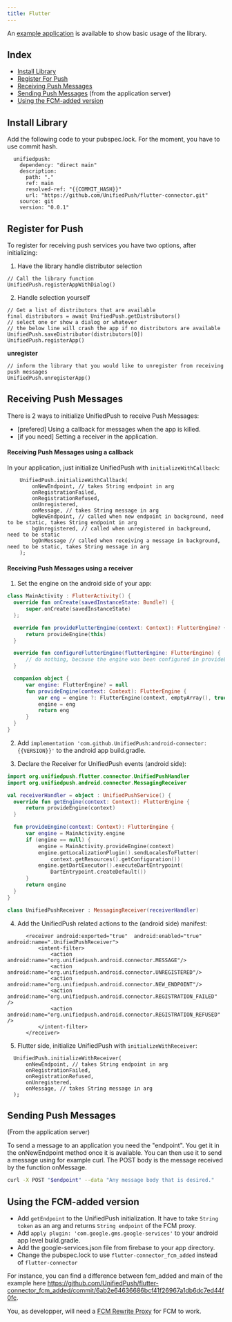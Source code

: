 ```yaml
---
title: Flutter
---
```


An [example application](https://github.com/UnifiedPush/flutter-connector/tree/main/example) is available to show basic usage of the library.

## Index

* [Install Library](#install-library)
* [Register For Push](#register-for-push)
* [Receiving Push Messages](#receiving-push-messages)
* [Sending Push Messages](#sending-push-messages) (from the application server)
* [Using the FCM-added version](#using-the-fcm-added-version)


## Install Library

Add the following code to your pubspec.lock. For the moment, you have to use commit hash.
```pubspec
  unifiedpush:
    dependency: "direct main"
    description:
      path: "."
      ref: main
      resolved-ref: "{{COMMIT_HASH}}"
      url: "https://github.com/UnifiedPush/flutter-connector.git"
    source: git
    version: "0.0.1"
```

## Register for Push

To register for receiving push services you have two options, after initializing:

1. Have the library handle distributor selection
```flutter
// Call the library function
UnifiedPush.registerAppWithDialog()
```

2. Handle selection yourself
```flutter
// Get a list of distributors that are available
final distributors = await UnifiedPush.getDistributors()
// select one or show a dialog or whatever
// the below line will crash the app if no distributors are available
UnifiedPush.saveDistributor(distributors[0])
UnifiedPush.registerApp()
```

**unregister**
```flutter
// inform the library that you would like to unregister from receiving push messages
UnifiedPush.unregisterApp()
```

## Receiving Push Messages

There is 2 ways to initialize UnifiedPush to receive Push Messages:
* [prefered] Using a callback for messages when the app is killed.
* [if you need] Setting a receiver in the application.

#### Receiving Push Messages using a callback

In your application, just initialize UnifiedPush with `initializeWithCallback`:

```flutter
    UnifiedPush.initializeWithCallback(
        onNewEndpoint, // takes String endpoint in arg
        onRegistrationFailed,
        onRegistrationRefused,
        onUnregistered,
        onMessage, // takes String message in arg
        bgNewEndpoint, // called when new endpoint in background, need to be static, takes String endpoint in arg
        bgUnregistered, // called when unregistered in background, need to be static
        bgOnMessage // called when receiving a message in background, need to be static, takes String message in arg
    );
```

#### Receiving Push Messages using a receiver

1. Set the engine on the android side of your app:

  ```kotlin
class MainActivity : FlutterActivity() {
    override fun onCreate(savedInstanceState: Bundle?) {
        super.onCreate(savedInstanceState)
    };

    override fun provideFlutterEngine(context: Context): FlutterEngine? {
        return provideEngine(this)
    }

    override fun configureFlutterEngine(flutterEngine: FlutterEngine) {
        // do nothing, because the engine was been configured in provideEngine
    }

    companion object {
        var engine: FlutterEngine? = null
        fun provideEngine(context: Context): FlutterEngine {
            var eng = engine ?: FlutterEngine(context, emptyArray(), true, false)
            engine = eng
            return eng
        }
    }
}
  ```

2. Add `implementation 'com.github.UnifiedPush:android-connector:{{VERSION}}'` to the android app build.gradle.

3. Declare the Receiver for UnifiedPush events (android side):

  ```kotlin
import org.unifiedpush.flutter.connector.UnifiedPushHandler
import org.unifiedpush.android.connector.MessagingReceiver

val receiverHandler = object : UnifiedPushService() {
    override fun getEngine(context: Context): FlutterEngine {
        return provideEngine(context)
    }

    fun provideEngine(context: Context): FlutterEngine {
        var engine = MainActivity.engine
        if (engine == null) {
            engine = MainActivity.provideEngine(context)
            engine.getLocalizationPlugin().sendLocalesToFlutter(
                context.getResources().getConfiguration())
            engine.getDartExecutor().executeDartEntrypoint(
                DartEntrypoint.createDefault())
        }
        return engine
    }
}

class UnifiedPushReceiver : MessagingReceiver(receiverHandler)
  ```

4. Add the UnifiedPush related actions to the (android side) manifest:

  ```
        <receiver android:exported="true"  android:enabled="true"  android:name=".UnifiedPushReceiver">
            <intent-filter>
                <action android:name="org.unifiedpush.android.connector.MESSAGE"/>
                <action android:name="org.unifiedpush.android.connector.UNREGISTERED"/>
                <action android:name="org.unifiedpush.android.connector.NEW_ENDPOINT"/>
                <action android:name="org.unifiedpush.android.connector.REGISTRATION_FAILED" />
                <action android:name="org.unifiedpush.android.connector.REGISTRATION_REFUSED" />
            </intent-filter>
        </receiver>
  ```

5. Flutter side, initialize UnifiedPush with `initializeWithReceiver`:

  ```flutter
    UnifiedPush.initializeWithReceiver(
        onNewEndpoint, // takes String endpoint in arg
        onRegistrationFailed,
        onRegistrationRefused,
        onUnregistered,
        onMessage, // takes String message in arg
    );
  ```

## Sending Push Messages
(From the application server)

To send a message to an application you need the "endpoint". You get it in the onNewEndpoint method once it is available. You can then use it to send a message using for example curl. The POST body is the message received by the function onMessage.

```bash
curl -X POST "$endpoint" --data "Any message body that is desired."
```

## Using the FCM-added version

* Add `getEndpoint` to the UnifiedPush initialization. It have to take `String token` as an arg and returns `String endpoint` of the FCM proxy.
* Add `apply plugin: 'com.google.gms.google-services'` to your android app level build.gradle.
* Add the google-services.json file from firebase to your app directory.
* Change the pubspec.lock to use `flutter-connector_fcm_added` instead of `flutter-connector`

For instance, you can find a difference between fcm_added and main of the example here <https://github.com/UnifiedPush/flutter-connector_fcm_added/commit/6ab2e64636686bcf41f26967a1db6dc7ed44f0fc>.

You, as developper, will need a [FCM Rewrite Proxy](/developers/FCM_Proxy/) for FCM to work.

